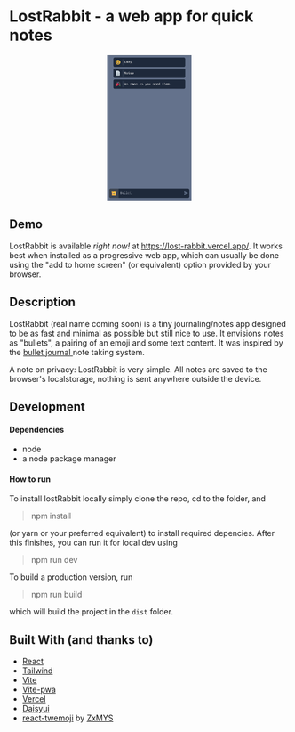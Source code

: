 <h1>LostRabbit - a web app for quick notes</h1>

<p align="center">
<img src="repo/lostRabbitHeader.jpeg" width="30%" align="center">
</p>

## Demo

LostRabbit is available _right now!_ at https://lost-rabbit.vercel.app/. It
works best when installed as a progressive web app, which can usually be done
using the "add to home screen" (or equivalent) option provided by your browser.

## Description

LostRabbit (real name coming soon) is a tiny journaling/notes app designed to be
as fast and minimal as possible but still nice to use. It envisions notes as
"bullets", a pairing of an emoji and some text content. It was inspired by the
<a href="https://bulletjournal.com/">bullet journal </a> note taking system.

A note on privacy: LostRabbit is very simple. All notes are saved to the
browser's localstorage, nothing is sent anywhere outside the device.

## Development

#### Dependencies

- node
- a node package manager

#### How to run

To install lostRabbit locally simply clone the repo, cd to the folder, and

> npm install

(or yarn or your preferred equivalent) to install required depencies. After this finishes, you can run it for local dev
using

> npm run dev

To build a production version, run

> npm run build

which will build the project in the `dist` folder.

## Built With (and thanks to)

- [React](https://react.dev)
- [Tailwind](https://tailwindcss.com)
- [Vite](https://vitejs.dev)
- [Vite-pwa](https://vite-pwa-org.netlify.app/)
- [Vercel](https://vercel.com)
- [Daisyui](https://daisyui.com)
- [react-twemoji](https://github.com/ZxMYS/react-twemoji) by [ZxMYS](https://github.com/ZxMYS)
